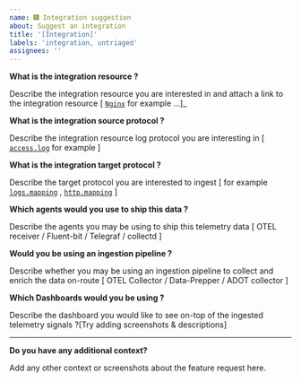 ```yaml
---
name: 🎆 Integration suggestion
about: Suggest an integration 
title: '[Integration]'
labels: 'integration, untriaged'
assignees: ''
---
```


**What is the integration resource ?**

Describe the integration resource you are interested in and attach a link to the integration resource [ [`Nginx`](https://www.nginx.com/) for example  ...]_

**What is the integration source protocol ?**

Describe the integration resource log protocol you are interesting in [ [`access.log`](https://nginx.org/en/docs/http/ngx_http_log_module.html?&_ga=2.217812566.1563503332.1689381945-1241118970.1689381945#log_format) for example  ] 

**What is the integration target protocol ?**

Describe the target protocol you are interested to ingest [ for example [`logs.mapping`](https://github.com/opensearch-project/opensearch-catalog/blob/main/schema/observability/logs/logs.mapping) , [`http.mapping`](https://github.com/opensearch-project/opensearch-catalog/blob/main/schema/observability/logs/http.mapping) ]

**Which agents would you use to ship this data ?**

Describe the agents you may be using to ship this telemetry data [ OTEL receiver / Fluent-bit / Telegraf / collectd ] 

**Would you be using an ingestion pipeline ?**

Describe whether you may be using an ingestion pipeline to collect and enrich the data on-route [ OTEL Collector / Data-Prepper / ADOT collector ]

**Which Dashboards would you be using ?**

Describe the dashboard you would like to see on-top of the ingested telemetry signals ?[Try adding screenshots & descriptions]


----

**Do you have any additional context?**

Add any other context or screenshots about the feature request here.